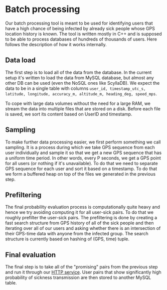 # Batch processing

Our batch processing tool is meant to be used for identifying users that have a high chance of
being infected by already sick people whose GPS location history is known. The tool is written
mostly in C++ and is supposed to be able to process databases of hundreds of thousands of users.
Here follows the description of how it works internally.

## Data load

The first step is to load all of the data from the database. In the current setup it's written to load
the data from MySQL database, but almost any other DB can be used (even the NoSQL ones like ScyllaDB).
We expect the data to be in a single table with columns
`user_id, timestamp_utc_s, latitude, longitude, accuracy_m, altitude_m, heading_deg, speed_mps`.

To cope with large data volumes without the need for a large RAM, we stream the data into multiple
files that are stored on a disk. Before each file is saved, we sort its content based on UserID
and timestamp.

## Sampling

To make further data processing easier, we first perform something we call sampling. It is a process
during which we take GPS sequence from each user individually and sample it so that we get a new GPS
sequence that has a uniform time period. In other words, every P seconds, we get a GPS point for
all users (or nothing if it's unavailable). To do that we need to separate GPS sequence for each user
and sort it based on a timestamp. To do that we form a buffered heap on top of the files we
generated in the previous step.

## Prefiltering

The final probability evaluation process is computationally quite heavy and hence we try avoiding
computing it for all user-sick pairs. To do that we roughly prefilter the user-sick pairs. The
prefiltering is done by creating a fast search structure from GPS history of all of the sick people
and then iterating over all of our users and asking whether there is an intersection of their
GPS-time data with anyone from the infected group. The search structure is currently based
on hashing of (GPS, time) tuple.

## Final evaluation

The final step is to take all of the "promising" pairs from the previous step and run it through
our [HTTP service](http_server.md). User pairs that show significantly high probability of
sickness transmission are then stored to another MySQL table.
